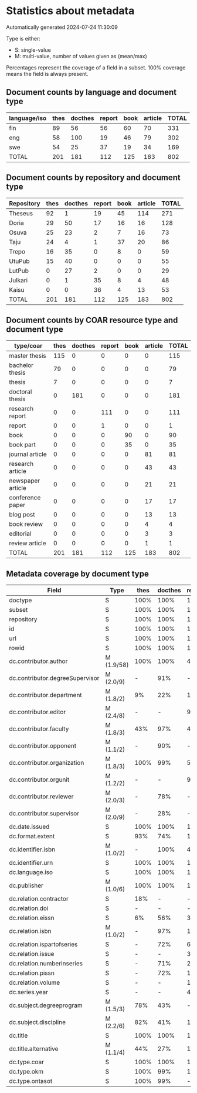 # Statistics about metadata

Automatically generated 2024-07-24 11:30:09

Type is either:
 * S: single-value
 * M: multi-value, number of values given as (mean/max)

Percentages represent the coverage of a field in a subset. 100% coverage means the field is always present.

## Document counts by language and document type

| language/iso   |   thes |   docthes |   report |   book |   article |   TOTAL |
|----------------|--------|-----------|----------|--------|-----------|---------|
| fin            |     89 |        56 |       56 |     60 |        70 |     331 |
| eng            |     58 |       100 |       19 |     46 |        79 |     302 |
| swe            |     54 |        25 |       37 |     19 |        34 |     169 |
| TOTAL          |    201 |       181 |      112 |    125 |       183 |     802 |

## Document counts by repository and document type

| Repository   |   thes |   docthes |   report |   book |   article |   TOTAL |
|--------------|--------|-----------|----------|--------|-----------|---------|
| Theseus      |     92 |         1 |       19 |     45 |       114 |     271 |
| Doria        |     29 |        50 |       17 |     16 |        16 |     128 |
| Osuva        |     25 |        23 |        2 |      7 |        16 |      73 |
| Taju         |     24 |         4 |        1 |     37 |        20 |      86 |
| Trepo        |     16 |        35 |        0 |      8 |         0 |      59 |
| UtuPub       |     15 |        40 |        0 |      0 |         0 |      55 |
| LutPub       |      0 |        27 |        2 |      0 |         0 |      29 |
| Julkari      |      0 |         1 |       35 |      8 |         4 |      48 |
| Kaisu        |      0 |         0 |       36 |      4 |        13 |      53 |
| TOTAL        |    201 |       181 |      112 |    125 |       183 |     802 |

## Document counts by COAR resource type and document type

| type/coar         |   thes |   docthes |   report |   book |   article |   TOTAL |
|-------------------|--------|-----------|----------|--------|-----------|---------|
| master thesis     |    115 |         0 |        0 |      0 |         0 |     115 |
| bachelor thesis   |     79 |         0 |        0 |      0 |         0 |      79 |
| thesis            |      7 |         0 |        0 |      0 |         0 |       7 |
| doctoral thesis   |      0 |       181 |        0 |      0 |         0 |     181 |
| research report   |      0 |         0 |      111 |      0 |         0 |     111 |
| report            |      0 |         0 |        1 |      0 |         0 |       1 |
| book              |      0 |         0 |        0 |     90 |         0 |      90 |
| book part         |      0 |         0 |        0 |     35 |         0 |      35 |
| journal article   |      0 |         0 |        0 |      0 |        81 |      81 |
| research article  |      0 |         0 |        0 |      0 |        43 |      43 |
| newspaper article |      0 |         0 |        0 |      0 |        21 |      21 |
| conference paper  |      0 |         0 |        0 |      0 |        17 |      17 |
| blog post         |      0 |         0 |        0 |      0 |        13 |      13 |
| book review       |      0 |         0 |        0 |      0 |         4 |       4 |
| editorial         |      0 |         0 |        0 |      0 |         3 |       3 |
| review article    |      0 |         0 |        0 |      0 |         1 |       1 |
| TOTAL             |    201 |       181 |      112 |    125 |       183 |     802 |

## Metadata coverage by document type

| Field                           | Type       | thes   | docthes   | report   | book   | article   |
|---------------------------------|------------|--------|-----------|----------|--------|-----------|
| doctype                         | S          | 100%   | 100%      | 100%     | 100%   | 100%      |
| subset                          | S          | 100%   | 100%      | 100%     | 100%   | 100%      |
| repository                      | S          | 100%   | 100%      | 100%     | 100%   | 100%      |
| id                              | S          | 100%   | 100%      | 100%     | 100%   | 100%      |
| url                             | S          | 100%   | 100%      | 100%     | 100%   | 100%      |
| rowid                           | S          | 100%   | 100%      | 100%     | 100%   | 100%      |
| dc.contributor.author           | M (1.9/58) | 100%   | 100%      | 48%      | 62%    | 97%       |
| dc.contributor.degreeSupervisor | M (2.0/9)  | -      | 91%       | -        | -      | -         |
| dc.contributor.department       | M (1.8/2)  | 9%     | 22%       | 1%       | 6%     | 8%        |
| dc.contributor.editor           | M (2.4/8)  | -      | -         | 9%       | 57%    | 10%       |
| dc.contributor.faculty          | M (1.8/3)  | 43%    | 97%       | 4%       | 6%     | 9%        |
| dc.contributor.opponent         | M (1.1/2)  | -      | 90%       | -        | -      | -         |
| dc.contributor.organization     | M (1.8/3)  | 100%   | 99%       | 52%      | 68%    | 74%       |
| dc.contributor.orgunit          | M (1.2/2)  | -      | -         | 9%       | 1%     | -         |
| dc.contributor.reviewer         | M (2.0/3)  | -      | 78%       | -        | -      | -         |
| dc.contributor.supervisor       | M (2.0/9)  | -      | 28%       | -        | -      | -         |
| dc.date.issued                  | S          | 100%   | 100%      | 100%     | 98%    | 99%       |
| dc.format.extent                | S          | 93%    | 74%       | 100%     | 93%    | 84%       |
| dc.identifier.isbn              | M (1.0/2)  | -      | 100%      | 46%      | 68%    | 11%       |
| dc.identifier.urn               | S          | 100%   | 100%      | 100%     | 100%   | 98%       |
| dc.language.iso                 | S          | 100%   | 100%      | 100%     | 100%   | 100%      |
| dc.publisher                    | M (1.0/6)  | 100%   | 100%      | 100%     | 100%   | 100%      |
| dc.relation.contractor          | S          | 18%    | -         | -        | -      | -         |
| dc.relation.doi                 | S          | -      | -         | -        | 15%    | 26%       |
| dc.relation.eissn               | S          | 6%     | 56%       | 35%      | 10%    | 13%       |
| dc.relation.isbn                | M (1.0/2)  | -      | 97%       | 10%      | 46%    | 3%        |
| dc.relation.ispartofseries      | S          | -      | 72%       | 61%      | 15%    | 7%        |
| dc.relation.issue               | S          | -      | -         | 3%       | 3%     | 22%       |
| dc.relation.numberinseries      | S          | -      | 71%       | 25%      | 12%    | 21%       |
| dc.relation.pissn               | S          | -      | 72%       | 18%      | 6%     | 3%        |
| dc.relation.volume              | S          | -      | -         | 1%       | 2%     | 27%       |
| dc.series.year                  | S          | -      | -         | 44%      | 5%     | 28%       |
| dc.subject.degreeprogram        | M (1.5/3)  | 78%    | 43%       | -        | -      | -         |
| dc.subject.discipline           | M (2.2/6)  | 82%    | 41%       | 1%       | 5%     | 9%        |
| dc.title                        | S          | 100%   | 100%      | 100%     | 100%   | 100%      |
| dc.title.alternative            | M (1.1/4)  | 44%    | 27%       | 15%      | 7%     | 4%        |
| dc.type.coar                    | S          | 100%   | 100%      | 100%     | 100%   | 100%      |
| dc.type.okm                     | S          | 100%   | 99%       | 100%     | 95%    | 98%       |
| dc.type.ontasot                 | S          | 100%   | 99%       | -        | -      | -         |

